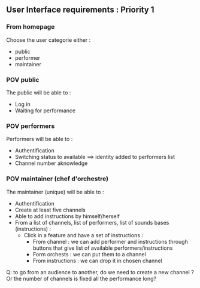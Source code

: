 ## User Interface requirements :  Priority 1

### From homepage 
Choose the user categorie either : 
- public 
- performer
- maintainer

### POV public 
The public will be able to : 
- Log in
- Waiting for performance 

### POV performers 
Performers will be able to : 
- Authentification 
- Switching status to available ==> identity added to performers list
- Channel number aknowledge

### POV maintainer (chef d'orchestre)  
The maintainer (unique) will be able to : 
- Authentification
- Create at least five channels 
- Able to add instructions by himself/herself 
- From a list of channels, list of performers, list of sounds bases (instructions) : 
  - Click in a feature and have a set of instructions :
    - From channel : we can add performer and instructions through buttons that give list of available performers/instructions 
    - Form orchests : we can put them to a channel 
    - From instructions : we can drop it in chosen channel

Q: to go from an audience to another, do we need to create a new channel ? Or the number of channels is fixed all the performance long?
